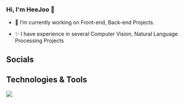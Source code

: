 ### Hi, I'm HeeJoo 👋

- 🔭 I’m currently working on Front-end, Back-end Projects. 

- ✨ I have experience in several Computer Vision, Natural Language Processing Projects



## Socials


## Technologies & Tools
<img src="https://img.shields.io/badge/Python-Blue?style=flat&logo{Python&logoColor=3776AB"/>


<!--
**ohiju/ohiju** is a ✨ _special_ ✨ repository because its `README.md` (this file) appears on your GitHub profile.

Here are some ideas to get you started:

- 🔭 I’m currently working on ... 
- 🌱 I’m currently learning ... 
- 👯 I’m looking to collaborate on ...
- 🤔 I’m looking for help with ...
- 💬 Ask me about ...
- 📫 How to reach me: ...
- 😄 Pronouns: ...
- ⚡ Fun fact: ...
-->
